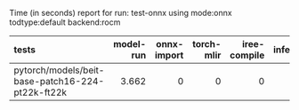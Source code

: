 Time (in seconds) report for run: test-onnx using mode:onnx todtype:default backend:rocm

| tests                                            |   model-run |   onnx-import |   torch-mlir |   iree-compile |   inference |
|:-------------------------------------------------|------------:|--------------:|-------------:|---------------:|------------:|
| pytorch/models/beit-base-patch16-224-pt22k-ft22k |       3.662 |             0 |            0 |              0 |           0 |
